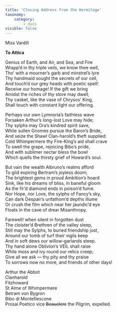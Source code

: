 ```yaml
---
title: 'Closing Address from the Hermitage'
taxonomy:
    category:
        - docs
visible: false
---
```


<div class="author">Miss Vardill</div>

**To Attica**

Genius of Earth, and Air, and Sea, and Fire  
Wrapp’d in thy triple veils, we know thee well,  
Tho’ with a mourner’s garb and minstrel’s lyre  
Thy handmaid sought the secrets of our cell,  
And touch’d our grey heads with poetic spell!  
Receive our homage! If the gift we bring  
Amidst the riches of thy store may dwell,  
Thy casket, like the vase of Chrysos’ King,  
Shall touch with constant light our offering.  

Perhaps our own Lymnoria’s faithless wave  
Forsaken Arthur’s long-lost Love may hide;  
Thy sylphs may Ora’s kindred spirit save,  
While sullen Gnomes pursue the Baron’s Bride,  
And seize the Shawl Clan-harold’s theft supplied:  
Cold Whimpermere thy Fire-King’s aid shall crave  
To swell the grape, rejoicing Bibo’s pride,  
And with sublimer nectar bless the bowl  
Which quells the thirsty grief of Howard’s soul.

But vain the wealth Albruno’s realms afford  
To gild expiring Bertram’s joyless doom;  
The brightest gems in proud Ambition’s hoard  
Sink, like his dreams of bliss, in baneful gloom  
As the fir’d diamond ends in poison’d fume.  
Nor Hope, nor Love, the sylphs of Fancy’s sky,  
Can dark Despair’s unfathom’d depths illume  
Or crush the film which near her jaundic’d eye  
Floats in the cave of drear Misanthropy.

Farewell! when silent in forgotten dust  
The cloister’d Brethren of the valley sleep,  
Still may the Sylphs, to buried friendship just,  
Around our tomb of turf their vigils keep  
And in soft dews our willow-garlands steep.  
Thy hand alone Oblivion’s VEIL shall raise  
While moss and ivy round our relics creep;  
Give all we ask — thy pity and thy praise  
To sorrows now no more, and friends of other days!

Arthur the Abbot  
Clanharold  
Fitzhoward  
St Alme of Whimpermere  
Betram von Bygron  
Bibo di Montefiescone  
Prosai Poetico vice <span style="text-decoration: line-through;">Beauclerc</span> the Pilgrim, expelled.